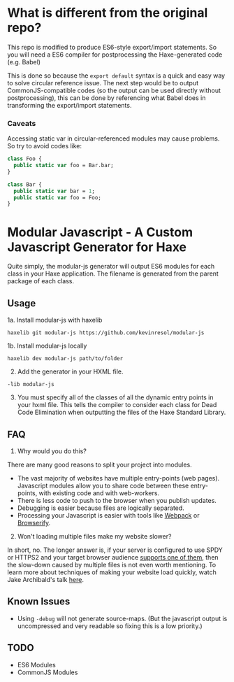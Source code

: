 # What is different from the original repo?

This repo is modified to produce ES6-style export/import statements.
So you will need a ES6 compiler for postprocessing the Haxe-generated code (e.g. Babel)

This is done so because the `export default` syntax is a quick and easy way to solve circular reference issue.
The next step would be to output CommonJS-compatible codes (so the output can be used directly without postprocessing),
this can be done by referencing what Babel does in transforming the export/import statements.

### Caveats

Accessing static var in circular-referenced modules may cause problems. So try to avoid codes like:

```haxe
class Foo {
  public static var foo = Bar.bar;
}

class Bar {
  public static var bar = 1;
  public static var foo = Foo;
}
```

# Modular Javascript - A Custom Javascript Generator for Haxe

Quite simply, the modular-js generator will output ES6 modules for each class in your Haxe application.  The filename is generated from the parent package of each class.

## Usage

1a. Install modular-js with haxelib

  ```
  haxelib git modular-js https://github.com/kevinresol/modular-js
  ```

1b. Install modular-js locally

  ```
  haxelib dev modular-js path/to/folder
  ```



2. Add the generator in your HXML file.

  ```
  -lib modular-js
  ```

3. You must specify all of the classes of all the dynamic entry points in your hxml file. This tells the compiler to consider each class for Dead Code Elimination when outputting the files of the Haxe Standard Library.

## FAQ

1. Why would you do this?

  There are many good reasons to split your project into modules.

  - The vast majority of websites have multiple entry-points (web pages). Javascript modules allow you to share code between these entry-points, with existing code and with web-workers.
  - There is less code to push to the browser when you publish updates.
  - Debugging is easier because files are logically separated.
  - Processing your Javascript is easier with tools like [Webpack](http://webpack.github.io/) or [Browserify](http://browserify.org/).

2. Won't loading multiple files make my website slower?

  In short, no.  The longer answer is, if your server is configured to use SPDY or HTTPS2 and your target browser audience [supports one of them](http://caniuse.com/#feat=spdy), then the slow-down caused by multiple files is not even worth mentioning. To learn more about techniques of making your website load quickly, watch Jake Archibald's talk [here](https://vimeo.com/125479288).

## Known Issues

- Using `-debug` will not generate source-maps. (But the javascript output is uncompressed and
  very readable so fixing this is a low priority.)

## TODO

 - ES6 Modules
 - CommonJS Modules
